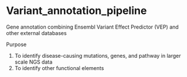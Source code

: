 # Variant_annotation_pipeline
Gene annotation combining Ensembl Variant Effect Predictor (VEP) and other external databases

Purpose
1. To identify disease-causing mutations, genes, and pathway in larger scale NGS data
2. To identify other functional elements
